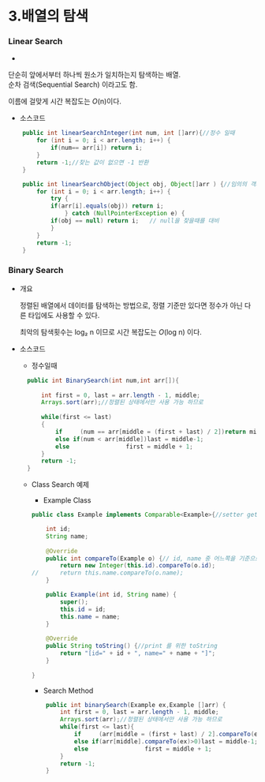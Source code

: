 # 3.배열의 탐색



### Linear Search

- 

  단순히 앞에서부터 하나씩 원소가 일치하는지 탐색하는 배열.<br>순차 검색(Sequential Search) 이라고도 함.

  이름에 걸맞게 시간 복잡도는 *O*(n)이다.

  

- 소스코드

```java
	public int linearSearchInteger(int num, int []arr){//정수 일때
		for (int i = 0; i < arr.length; i++) {
			if(num== arr[i]) return i;
		}
	    return -1;//찾는 값이 없으면 -1 반환
	}

	public int linearSearchObject(Object obj, Object[]arr ) {//임의의 객체일때
		for (int i = 0; i < arr.length; i++) { 
			try {
			if(arr[i].equals(obj)) return i;
				} catch (NullPointerException e) {
			if(obj == null) return i;	// null을 찾을때를 대비	
			}
		}
		return -1;
	}
```



### Binary Search

- 개요

  정렬된 배열에서 데이터를 탐색하는 방법으로, 정렬 기준만 있다면 정수가 아닌 다른 타입에도 사용할 수 있다.

  최악의 탐색횟수는 log₂ n 이므로 시간 복잡도는 *O*(log n) 이다.

  

- 소스코드

  

  - 정수일때

  ```java
  	public int BinarySearch(int num,int arr[]){
  		
  	    int first = 0, last = arr.length - 1, middle;
  	    Arrays.sort(arr);//정렬된 상태에서만 사용 가능 하므로
  	    
  	    while(first <= last)
  	    {
  	        if	   (num == arr[middle = (first + last) / 2])return middle;
  	        else if(num < arr[middle])last = middle-1;
  	        else 				first = middle + 1;
  	    }
  	    return -1;
  	}
  
  ```

  

  

  - Class Search 예제

    - Example Class

    ```java 
    public class Example implements Comparable<Example>{//setter getter는 편의상 생략
    
    	int id;
    	String name;
    	
    	@Override
    	public int compareTo(Example o) {// id, name 중 어느쪽을 기준으로 비교할지 결정
    		return new Integer(this.id).compareTo(o.id);
    //		return this.name.compareTo(o.name);
    	}
    
    	public Example(int id, String name) {
    		super();
    		this.id = id;
    		this.name = name;
    	}
    	
    	@Override
    	public String toString() {//print 를 위한 toString
    		return "[id=" + id + ", name=" + name + "]";
    	}
    	
    }
    
    ```

    - Search Method

    ```java
    	public int binarySearch(Example ex,Example []arr) {
    		int first = 0, last = arr.length - 1, middle;
    	    Arrays.sort(arr);//정렬된 상태에서만 사용 가능 하므로
    	    while(first <= last){
    	        if	   (arr[middle = (first + last) / 2].compareTo(ex)==0)return middle;
    	        else if(arr[middle].compareTo(ex)>0)last = middle-1;
    	        else 				first = middle + 1;
    	    }	    
    		return -1;
    	}
    ```

    

    

